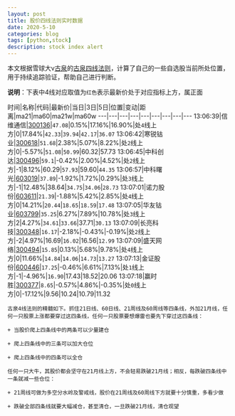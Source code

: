 ```yaml
---
layout: post
title: 股价四线法则实时数据
date: 2020-5-10
categories: blog
tags: [python,stock]
description: stock index alert
---
```



本文根据雪球大v[古泉](https://xueqiu.com/u/7148646888)的[古泉四线法则](https://xueqiu.com/7148646888/130498192)，计算了自己的一些自选股当前所处位置，用于持续追踪验证，帮助自己进行判断。

**说明**：下表中4线对应取值为`红色`表示最新价处于对应指标上方，属正面

时间|名称|代码|最新价|当日|3日|5日|位置|变动|距离|ma21|ma60|ma21w|ma60w
---|---|---|---|---|---|---|---|---
13:06:39|信维通信|[300136](https://xueqiu.com/S/SZ300136)|`47.08`|0.15%|17.16%|16.90%|处`4`线上方|0|17.84%|`42.33`|`39.94`|`42.17`|`36.07`
13:06:42|寒锐钴业|[300618](https://xueqiu.com/S/SZ300618)|`51.68`|2.38%|5.07%|8.22%|处`2`线上方|0|-5.57%|`51.08`|`50.99`|60.32|57.73
13:06:45|中科创达|[300496](https://xueqiu.com/S/SZ300496)|`59.1`|-0.42%|2.00%|4.52%|处`2`线上方|-1|8.12%|60.29|`57.93`|59.60|`44.35`
13:06:57|中科曙光|[603019](https://xueqiu.com/S/SH603019)|`37.89`|-1.92%|1.72%|0.29%|处`3`线上方|-1|12.48%|38.64|`34.75`|`34.06`|`28.73`
13:07:01|诺力股份|[603611](https://xueqiu.com/S/SH603611)|`21.39`|-1.88%|5.42%|2.85%|处`4`线上方|0|14.21%|`20.44`|`18.65`|`18.59`|`17.48`
13:07:05|华友钴业|[603799](https://xueqiu.com/S/SH603799)|`35.25`|6.27%|7.89%|10.78%|处`3`线上方|2|4.27%|`34.61`|`33.66`|37.71|`30.13`
13:07:09|长亮科技|[300348](https://xueqiu.com/S/SZ300348)|`16.17`|-2.18%|-0.43%|-0.19%|处`2`线上方|-2|4.97%|16.69|`16.02`|16.56|`12.99`
13:07:09|盛天网络|[300494](https://xueqiu.com/S/SZ300494)|`15.85`|0.13%|5.68%|9.78%|处`4`线上方|0|11.66%|`14.84`|`14.06`|`14.73`|`13.27`
13:07:13|金证股份|[600446](https://xueqiu.com/S/SH600446)|`17.25`|-0.46%|6.61%|7.13%|处`1`线上方|-1|-4.96%|`16.90`|17.43|18.52|20.06
13:07:18|赢时胜|[300377](https://xueqiu.com/S/SZ300377)|`8.65`|-0.57%|4.86%|-0.35%|处`0`线上方|0|-17.12%|9.56|10.24|10.79|11.32

```
古泉4线法则的精髓如下。抓住21日线、60日线、21周线及60周线等四条线，外加21月线，任何一只股票上涨都要穿过这四条线，任何一只股票要想爆雷也要先下穿过这四条线：

+ 当股价爬上四条线中的两条可以少量建仓

+ 爬上四条线中的三条可以加大仓位

+ 爬上四条线中的四条可以全仓

任何一只大牛，其股价都会坚守在21月线上方，不会轻易跌破21月线；相反，每跌破四条线中一条就减一些仓位：

+ 21周线可做为多空分水岭及警戒线，股价在21周线及60周线下方就要十分慎重，多看少做

+ 跌破全部四条线就要大幅减仓，甚至清仓，一旦跌破21月线，清仓观望
```